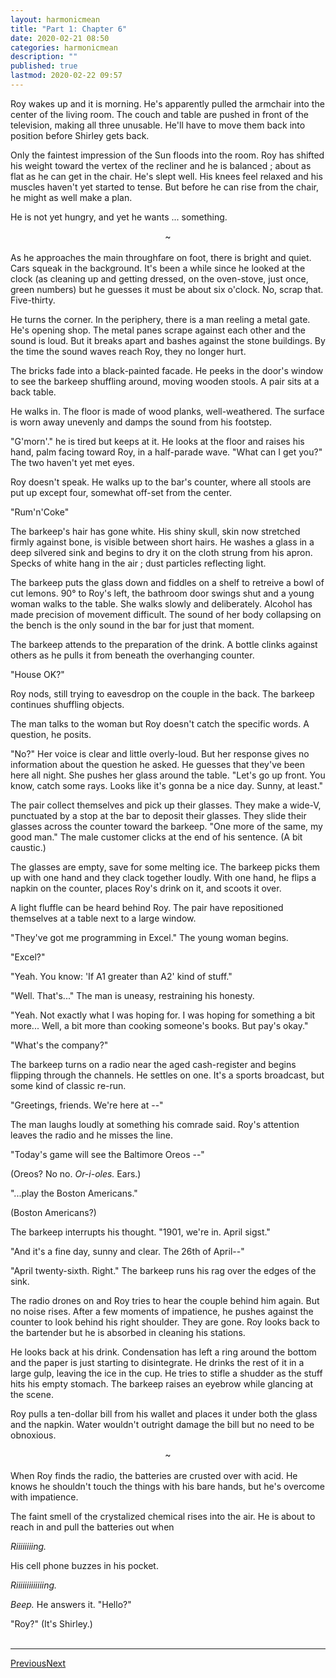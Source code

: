 ```yaml
---
layout:	harmonicmean
title: "Part 1: Chapter 6"
date: 2020-02-21 08:50
categories:	harmonicmean
description: ""
published: true
lastmod: 2020-02-22 09:57
---
```


Roy wakes up and it is morning. He's apparently pulled the armchair into the center of the living room. The couch and table are pushed in front of the television, making all three unusable. He'll have to move them back into position before Shirley gets back.

Only the faintest impression of the Sun floods into the room. Roy has shifted his weight toward the vertex of the recliner and he is balanced ; about as flat as he can get in the chair. He's slept well. His knees feel relaxed and his muscles haven't yet started to tense. But before he can rise from the chair, he might as well make a plan.

He is not yet hungry, and yet he wants ... something. 

<center>~</center><br/>
As he approaches the main throughfare on foot, there is bright and quiet. Cars squeak in the background. It's been a while since he looked at the clock (as cleaning up and getting dressed, on the oven-stove, just once, green numbers) but he guesses it must be about six o'clock. No, scrap that. Five-thirty.

He turns the corner. In the periphery, there is a man reeling a metal gate. He's opening shop. The metal panes scrape against each other and the sound is loud. But it breaks apart and bashes against the stone buildings. By the time the sound waves reach Roy, they no longer hurt.

The bricks fade into a black-painted facade. He peeks in the door's window to see the barkeep shuffling around, moving wooden stools. A pair sits at a back table. 

He walks in. The floor is made of wood planks, well-weathered. The surface is worn away unevenly and damps the sound from his footstep. 

"G'morn'." he is tired but keeps at it. He looks at the floor and raises his hand, palm facing toward Roy, in a half-parade wave. "What can I get you?" The two haven't yet met eyes. 

Roy doesn't speak. He walks up to the bar's counter, where all stools are put up except four, somewhat off-set from the center.

"Rum'n'Coke"

The barkeep's hair has gone white. His shiny skull, skin now stretched firmly against bone, is visible between short hairs. He washes a glass in a deep silvered sink and begins to dry it on the cloth strung from his apron. Specks of white hang in the air ; dust particles reflecting light. 

The barkeep puts the glass down and fiddles on a shelf to retreive a bowl of cut lemons. 90° to Roy's left, the bathroom door swings shut and a young woman walks to the table. She walks slowly and deliberately. Alcohol has made precision of movement difficult. The sound of her body collapsing on the bench is the only sound in the bar for just that moment.

The barkeep attends to the preparation of the drink. A bottle clinks against others as he pulls it from beneath the overhanging counter. 

"House OK?"

Roy nods, still trying to eavesdrop on the couple in the back. The barkeep continues shuffling objects.

The man talks to the woman but Roy doesn't catch the specific words. A question, he posits. 

"No?" Her voice is clear and little overly-loud. But her response gives no information about the question he asked. He guesses that they've been here all night. She pushes her glass around the table. "Let's go up front. You know, catch some rays. Looks like it's gonna be a nice day. Sunny, at least." 

The pair collect themselves and pick up their glasses. They make a wide-V, punctuated by a stop at the bar to deposit their glasses. They slide their glasses across the counter toward the barkeep. "One more of the same, my good man." The male customer clicks at the end of his sentence. (A bit caustic.)

The glasses are empty, save for some melting ice. The barkeep picks them up with one hand and they clack together loudly. With one hand, he flips a napkin on the counter, places Roy's drink on it, and scoots it over.

A light fluffle can be heard behind Roy. The pair have repositioned themselves at a table next to a large window.

"They've got me programming in Excel." The young woman begins.

"Excel?"

"Yeah. You know: 'If A1 greater than A2' kind of stuff."

"Well. That's..." The man is uneasy, restraining his honesty.

"Yeah. Not exactly what I was hoping for. I was hoping for something a bit more... Well, a bit more than cooking someone's books. But pay's okay."

"What's the company?"

The barkeep turns on a radio near the aged cash-register and begins flipping through the channels. He settles on one. It's a sports broadcast, but some kind of classic re-run.

"Greetings, friends. We're here at --"

The man laughs loudly at something his comrade said. Roy's attention leaves the radio and he misses the line.

"Today's game will see the Baltimore Oreos --"

(Oreos? No no. _Or-i-oles._ Ears.)

"...play the Boston Americans."

(Boston Americans?)

The barkeep interrupts his thought. "1901, we're in. April sigst."

"And it's a fine day, sunny and clear. The 26th of April--"

"April twenty-sixth. Right." The barkeep runs his rag over the edges of the sink.

The radio drones on and Roy tries to hear the couple behind him again. But no noise rises. After a few moments of impatience, he pushes against the counter to look behind his right shoulder. They are gone. Roy looks back to the bartender but he is absorbed in cleaning his stations.

He looks back at his drink. Condensation has left a ring around the bottom and the paper is just starting to disintegrate. He drinks the rest of it in a large gulp, leaving the ice in the cup. He tries to stifle a shudder as the stuff hits his empty stomach. The barkeep raises an eyebrow while glancing at the scene.

Roy pulls a ten-dollar bill from his wallet and places it under both the glass and the napkin. Water wouldn't outright damage the bill but no need to be obnoxious.

<center>~</center><br/>
When Roy finds the radio, the batteries are crusted over with acid. He knows he shouldn't touch the things with his bare hands, but he's overcome with impatience.

The faint smell of the crystalized chemical rises into the air. He is about to reach in and pull the batteries out when 

_Riiiiiiiing._

His cell phone buzzes in his pocket.

_Riiiiiiiiiiiiing._

_Beep._ He answers it. "Hello?"

"Roy?" (It's Shirley.) 
<br/><br/>

***

<span class="hm-nav-prev"><a href="{{ 'p1-ch5' | prepend: site.baseurl }}">Previous</a></span><span class="hm-nav-next"><a href="{{ 'p1-ch7' | prepend: site.baseurl }}">Next</a></span>
